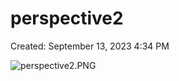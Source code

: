 # perspective2

Created: September 13, 2023 4:34 PM

![perspective2.PNG](perspective2%206d2df5ea4a9240f5b07a0ee03367049a/perspective2.png)
